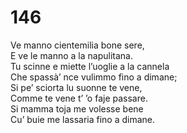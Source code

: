 # 146
  
Ve manno cientemilia bone sere,  
E ve le manno a la napulitana.  
Tu scinne e miette l’uoglie a la cannela  
Che spassà’ nce vulimmo fino a dimane;  
Si pe’ sciorta lu suonne te vene,  
Comme te vene t’ ’o faje passare.  
Si mamma toja me volesse bene  
Cu’ buie me lassaria fino a dimane.
